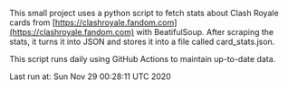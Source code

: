 This small project uses a python script to fetch stats about Clash Royale cards from [https://clashroyale.fandom.com](https://clashroyale.fandom.com) with BeatifulSoup. After scraping the stats, it turns it into JSON and stores it into a file called card_stats.json.

This script runs daily using GitHub Actions to maintain up-to-date data.

Last run at: Sun Nov 29 00:28:11 UTC 2020
